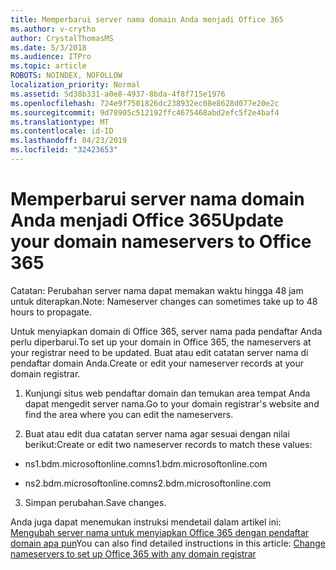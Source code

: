 ```yaml
---
title: Memperbarui server nama domain Anda menjadi Office 365
ms.author: v-crytho
author: CrystalThomasMS
ms.date: 5/3/2018
ms.audience: ITPro
ms.topic: article
ROBOTS: NOINDEX, NOFOLLOW
localization_priority: Normal
ms.assetid: 5d38b331-a0e8-4937-8bda-4f8f715e1976
ms.openlocfilehash: 724e9f7501826dc238932ec08e8628d077e20e2c
ms.sourcegitcommit: 9d78905c512192ffc4675468abd2efc5f2e4baf4
ms.translationtype: MT
ms.contentlocale: id-ID
ms.lasthandoff: 04/23/2019
ms.locfileid: "32423653"
---
```

# <a name="update-your-domain-nameservers-to-office-365"></a><span data-ttu-id="5fe32-102">Memperbarui server nama domain Anda menjadi Office 365</span><span class="sxs-lookup"><span data-stu-id="5fe32-102">Update your domain nameservers to Office 365</span></span>

<span data-ttu-id="5fe32-103">Catatan: Perubahan server nama dapat memakan waktu hingga 48 jam untuk diterapkan.</span><span class="sxs-lookup"><span data-stu-id="5fe32-103">Note: Nameserver changes can sometimes take up to 48 hours to propagate.</span></span>
  
<span data-ttu-id="5fe32-104">Untuk menyiapkan domain di Office 365, server nama pada pendaftar Anda perlu diperbarui.</span><span class="sxs-lookup"><span data-stu-id="5fe32-104">To set up your domain in Office 365, the nameservers at your registrar need to be updated.</span></span> <span data-ttu-id="5fe32-105">Buat atau edit catatan server nama di pendaftar domain Anda.</span><span class="sxs-lookup"><span data-stu-id="5fe32-105">Create or edit your nameserver records at your domain registrar.</span></span>
  
1. <span data-ttu-id="5fe32-106">Kunjungi situs web pendaftar domain dan temukan area tempat Anda dapat mengedit server nama.</span><span class="sxs-lookup"><span data-stu-id="5fe32-106">Go to your domain registrar's website and find the area where you can edit the nameservers.</span></span>
    
2. <span data-ttu-id="5fe32-107">Buat atau edit dua catatan server nama agar sesuai dengan nilai berikut:</span><span class="sxs-lookup"><span data-stu-id="5fe32-107">Create or edit two nameserver records to match these values:</span></span>
    
  - <span data-ttu-id="5fe32-108">ns1.bdm.microsoftonline.com</span><span class="sxs-lookup"><span data-stu-id="5fe32-108">ns1.bdm.microsoftonline.com</span></span>
    
  - <span data-ttu-id="5fe32-109">ns2.bdm.microsoftonline.com</span><span class="sxs-lookup"><span data-stu-id="5fe32-109">ns2.bdm.microsoftonline.com</span></span>
    
3. <span data-ttu-id="5fe32-110">Simpan perubahan.</span><span class="sxs-lookup"><span data-stu-id="5fe32-110">Save changes.</span></span>
    
<span data-ttu-id="5fe32-111">Anda juga dapat menemukan instruksi mendetail dalam artikel ini: [Mengubah server nama untuk menyiapkan Office 365 dengan pendaftar domain apa pun](https://support.office.com/article/Change-nameservers-at-any-domain-registrar-to-set-up-Office-365-a8b487a9-2a45-4581-9dc4-5d28a47010a2.aspx)</span><span class="sxs-lookup"><span data-stu-id="5fe32-111">You can also find detailed instructions in this article: [Change nameservers to set up Office 365 with any domain registrar](https://support.office.com/article/Change-nameservers-at-any-domain-registrar-to-set-up-Office-365-a8b487a9-2a45-4581-9dc4-5d28a47010a2.aspx)</span></span>
  


